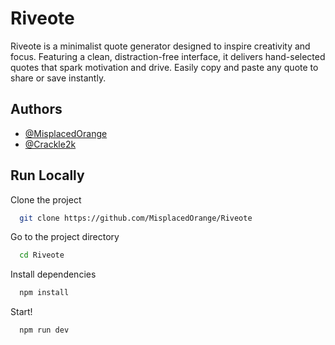 
# Riveote

Riveote is a minimalist quote generator designed to inspire creativity and focus. Featuring a clean, distraction-free interface, it delivers hand-selected quotes that spark motivation and drive. Easily copy and paste any quote to share or save instantly.


## Authors

- [@MisplacedOrange](https://github.com/MisplacedOrange)
- [@Crackle2k](https://github.com/Crackle2k)


## Run Locally

Clone the project

```bash
  git clone https://github.com/MisplacedOrange/Riveote
```

Go to the project directory

```bash
  cd Riveote
```

Install dependencies

```bash
  npm install
```

Start!

```bash
  npm run dev
```

